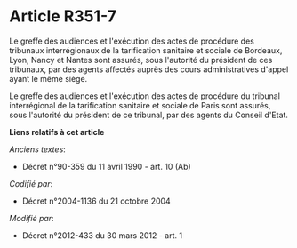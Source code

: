 # Article R351-7

Le greffe des audiences et l'exécution des actes de procédure des tribunaux interrégionaux de la tarification sanitaire et
sociale de Bordeaux, Lyon, Nancy et Nantes sont assurés, sous l'autorité du président de ces tribunaux, par des agents
affectés auprès des cours administratives d'appel ayant le même siège.

Le greffe des audiences et l'exécution des actes de procédure du tribunal interrégional de la tarification sanitaire et
sociale de Paris sont assurés, sous l'autorité du président de ce tribunal, par des agents du Conseil d'Etat.

**Liens relatifs à cet article**

_Anciens textes_:

  - Décret n°90-359 du 11 avril 1990 - art. 10 (Ab)

_Codifié par_:

  - Décret n°2004-1136 du 21 octobre 2004

_Modifié par_:

  - Décret n°2012-433  du 30 mars 2012 - art. 1
